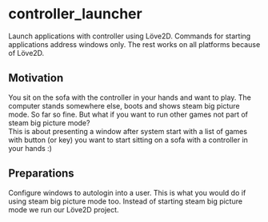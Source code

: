 # controller_launcher
Launch applications with controller using Löve2D. Commands for starting applications address windows only. The rest works on all platforms because of Löve2D.

## Motivation
You sit on the sofa with the controller in your hands and want to play. The computer stands somewhere else, boots and shows steam big picture mode. So far so fine. But what if you want to run other games not part of steam big picture mode?  
This is about presenting a window after system start with a list of games with button (or key) you want to start sitting on a sofa with a controller in your hands :)

## Preparations
Configure windows to autologin into a user. This is what you would do if using steam big picture mode too. Instead of starting steam big picture mode we run our Löve2D project.